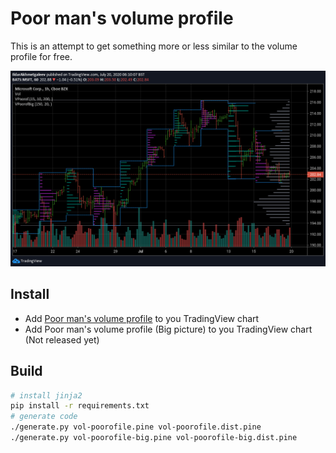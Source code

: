 # Poor man's volume profile

This is an attempt to get something more or less similar to the volume profile for free.

![Screenshot](screenshot.png)


## Install

* Add [Poor man's volume profile][vpoorof] to you TradingView chart
* Add Poor man's volume profile (Big picture) to you TradingView chart (Not released yet)


## Build

```bash
# install jinja2
pip install -r requirements.txt
# generate code
./generate.py vol-poorofile.pine vol-poorofile.dist.pine
./generate.py vol-poorofile-big.pine vol-poorofile-big.dist.pine
```

[vpoorof]: https://www.tradingview.com/script/IWdpl712-Poor-man-s-volume-profile/
